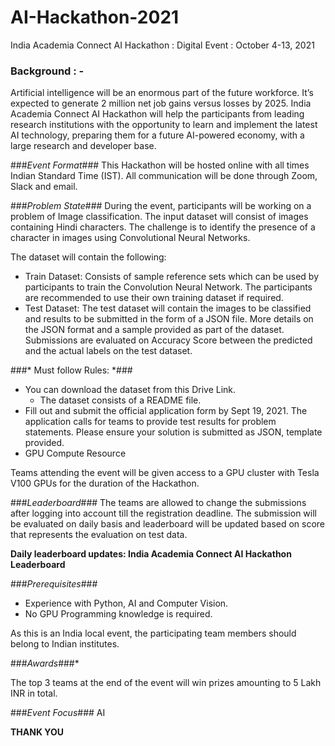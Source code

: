 # AI-Hackathon-2021

India Academia Connect AI Hackathon : Digital Event : October 4-13, 2021

### Background : -

Artificial intelligence will be an enormous part of the future workforce. It’s expected to generate 2 million net job gains versus losses by 2025. India Academia Connect AI Hackathon will help the participants from leading research institutions with the opportunity to learn and implement the latest AI technology, preparing them for a future AI-powered economy, with a large research and developer base.

###*Event Format*###
This Hackathon will be hosted online with all times Indian Standard Time (IST). All communication will be done through Zoom, Slack and email. 

###*Problem State*###
During the event, participants will be working on a problem of Image classification. The input dataset will consist of images containing Hindi characters. The challenge is to identify the presence of a character in images using Convolutional Neural Networks.

The dataset will contain the following:

- Train Dataset: Consists of sample reference sets which can be used by participants to train the Convolution Neural Network. The participants are recommended to use their own training dataset if required. 
- Test Dataset: The test dataset will contain the images to be classified and results to be submitted in the form of a JSON file. More details on the JSON format and a sample provided as part of the dataset.
Submissions are evaluated on Accuracy Score between the predicted and the actual labels on the test dataset.

###* Must follow Rules: *###
- You can download the dataset from this Drive Link.
    - The dataset consists of a README file.
- Fill out and submit the official application form by Sept 19, 2021. 
  The application calls for teams to provide test results for problem statements. 
  Please ensure your solution is submitted as JSON, template provided.
- GPU Compute Resource

Teams attending the event will be given access to a GPU cluster with Tesla V100 GPUs for the duration of the Hackathon.

###*Leaderboard*###
The teams are allowed to change the submissions after logging into account till the registration deadline. The submission will be evaluated on daily basis and leaderboard will be updated based on score that represents the evaluation on test data. 

**Daily leaderboard updates: India Academia Connect AI Hackathon Leaderboard**
 

###*Prerequisites*###
- Experience with Python, AI and Computer Vision. 
- No GPU Programming knowledge is required. 

As this is an India local event, the participating team members should belong to Indian institutes. 

###*Awards*###*

The top 3 teams at the end of the event will win prizes amounting to 5 Lakh INR in total.

###*Event Focus*###
AI

**THANK YOU**
